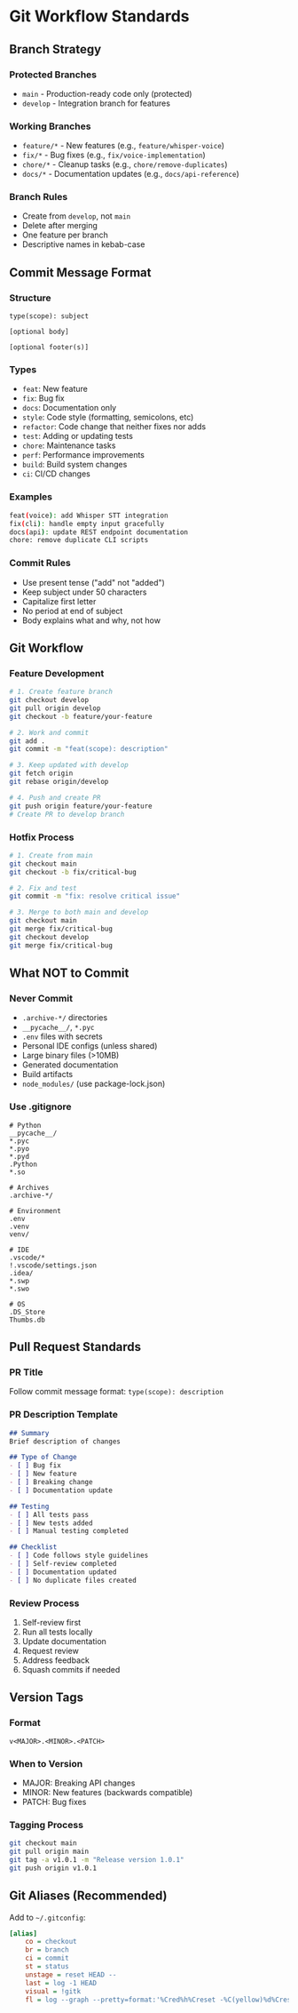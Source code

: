 # Git Workflow Standards

## Branch Strategy

### Protected Branches
- `main` - Production-ready code only (protected)
- `develop` - Integration branch for features

### Working Branches
- `feature/*` - New features (e.g., `feature/whisper-voice`)
- `fix/*` - Bug fixes (e.g., `fix/voice-implementation`)
- `chore/*` - Cleanup tasks (e.g., `chore/remove-duplicates`)
- `docs/*` - Documentation updates (e.g., `docs/api-reference`)

### Branch Rules
- Create from `develop`, not `main`
- Delete after merging
- One feature per branch
- Descriptive names in kebab-case

## Commit Message Format

### Structure
```
type(scope): subject

[optional body]

[optional footer(s)]
```

### Types
- `feat`: New feature
- `fix`: Bug fix
- `docs`: Documentation only
- `style`: Code style (formatting, semicolons, etc)
- `refactor`: Code change that neither fixes nor adds
- `test`: Adding or updating tests
- `chore`: Maintenance tasks
- `perf`: Performance improvements
- `build`: Build system changes
- `ci`: CI/CD changes

### Examples
```bash
feat(voice): add Whisper STT integration
fix(cli): handle empty input gracefully
docs(api): update REST endpoint documentation
chore: remove duplicate CLI scripts
```

### Commit Rules
- Use present tense ("add" not "added")
- Keep subject under 50 characters
- Capitalize first letter
- No period at end of subject
- Body explains what and why, not how

## Git Workflow

### Feature Development
```bash
# 1. Create feature branch
git checkout develop
git pull origin develop
git checkout -b feature/your-feature

# 2. Work and commit
git add .
git commit -m "feat(scope): description"

# 3. Keep updated with develop
git fetch origin
git rebase origin/develop

# 4. Push and create PR
git push origin feature/your-feature
# Create PR to develop branch
```

### Hotfix Process
```bash
# 1. Create from main
git checkout main
git checkout -b fix/critical-bug

# 2. Fix and test
git commit -m "fix: resolve critical issue"

# 3. Merge to both main and develop
git checkout main
git merge fix/critical-bug
git checkout develop
git merge fix/critical-bug
```

## What NOT to Commit

### Never Commit
- `.archive-*/` directories
- `__pycache__/`, `*.pyc`
- `.env` files with secrets
- Personal IDE configs (unless shared)
- Large binary files (>10MB)
- Generated documentation
- Build artifacts
- `node_modules/` (use package-lock.json)

### Use .gitignore
```gitignore
# Python
__pycache__/
*.pyc
*.pyo
*.pyd
.Python
*.so

# Archives
.archive-*/

# Environment
.env
.venv
venv/

# IDE
.vscode/*
!.vscode/settings.json
.idea/
*.swp
*.swo

# OS
.DS_Store
Thumbs.db
```

## Pull Request Standards

### PR Title
Follow commit message format: `type(scope): description`

### PR Description Template
```markdown
## Summary
Brief description of changes

## Type of Change
- [ ] Bug fix
- [ ] New feature
- [ ] Breaking change
- [ ] Documentation update

## Testing
- [ ] All tests pass
- [ ] New tests added
- [ ] Manual testing completed

## Checklist
- [ ] Code follows style guidelines
- [ ] Self-review completed
- [ ] Documentation updated
- [ ] No duplicate files created
```

### Review Process
1. Self-review first
2. Run all tests locally
3. Update documentation
4. Request review
5. Address feedback
6. Squash commits if needed

## Version Tags

### Format
`v<MAJOR>.<MINOR>.<PATCH>`

### When to Version
- MAJOR: Breaking API changes
- MINOR: New features (backwards compatible)
- PATCH: Bug fixes

### Tagging Process
```bash
git checkout main
git pull origin main
git tag -a v1.0.1 -m "Release version 1.0.1"
git push origin v1.0.1
```

## Git Aliases (Recommended)

Add to `~/.gitconfig`:
```ini
[alias]
    co = checkout
    br = branch
    ci = commit
    st = status
    unstage = reset HEAD --
    last = log -1 HEAD
    visual = !gitk
    fl = log --graph --pretty=format:'%Cred%h%Creset -%C(yellow)%d%Creset %s %Cgreen(%cr) %C(bold blue)<%an>%Creset' --abbrev-commit
```